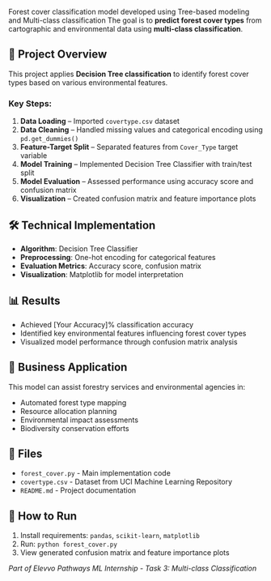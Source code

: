 Forest cover classification model developed using Tree-based modeling and Multi-class classification
The goal is to **predict forest cover types** from cartographic and environmental data using **multi-class classification**.

## 📂 Project Overview
This project applies **Decision Tree classification** to identify forest cover types based on various environmental features.

### Key Steps:
1. **Data Loading** – Imported `covertype.csv` dataset
2. **Data Cleaning** – Handled missing values and categorical encoding using `pd.get_dummies()`
3. **Feature-Target Split** – Separated features from `Cover_Type` target variable
4. **Model Training** – Implemented Decision Tree Classifier with train/test split
5. **Model Evaluation** – Assessed performance using accuracy score and confusion matrix
6. **Visualization** – Created confusion matrix and feature importance plots

## 🛠️ Technical Implementation
- **Algorithm**: Decision Tree Classifier
- **Preprocessing**: One-hot encoding for categorical features
- **Evaluation Metrics**: Accuracy score, confusion matrix
- **Visualization**: Matplotlib for model interpretation

## 📊 Results
- Achieved [Your Accuracy]% classification accuracy
- Identified key environmental features influencing forest cover types
- Visualized model performance through confusion matrix analysis

## 🎯 Business Application
This model can assist forestry services and environmental agencies in:
- Automated forest type mapping
- Resource allocation planning
- Environmental impact assessments
- Biodiversity conservation efforts

## 📁 Files
- `forest_cover.py` - Main implementation code
- `covertype.csv` - Dataset from UCI Machine Learning Repository
- `README.md` - Project documentation

## 🚀 How to Run
1. Install requirements: `pandas`, `scikit-learn`, `matplotlib`
2. Run: `python forest_cover.py`
3. View generated confusion matrix and feature importance plots


*Part of Elevvo Pathways ML Internship - Task 3: Multi-class Classification*
